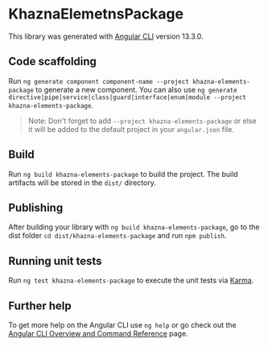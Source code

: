 # KhaznaElemetnsPackage

This library was generated with [Angular CLI](https://github.com/angular/angular-cli) version 13.3.0.

## Code scaffolding

Run `ng generate component component-name --project khazna-elements-package` to generate a new component. You can also use `ng generate directive|pipe|service|class|guard|interface|enum|module --project khazna-elements-package`.
> Note: Don't forget to add `--project khazna-elements-package` or else it will be added to the default project in your `angular.json` file. 

## Build

Run `ng build khazna-elements-package` to build the project. The build artifacts will be stored in the `dist/` directory.

## Publishing

After building your library with `ng build khazna-elements-package`, go to the dist folder `cd dist/khazna-elements-package` and run `npm publish`.

## Running unit tests

Run `ng test khazna-elements-package` to execute the unit tests via [Karma](https://karma-runner.github.io).

## Further help

To get more help on the Angular CLI use `ng help` or go check out the [Angular CLI Overview and Command Reference](https://angular.io/cli) page.
